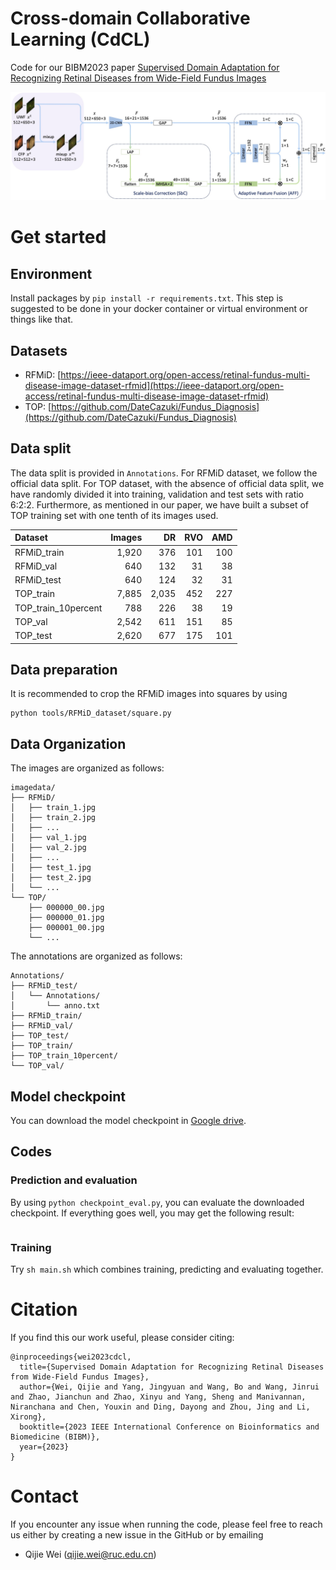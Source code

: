 # Cross-domain Collaborative Learning (CdCL)
Code for our BIBM2023 paper [Supervised Domain Adaptation for Recognizing Retinal Diseases from Wide-Field Fundus Images](https://arxiv.org/abs/2305.08078)

![model](assets/model.jpg)


# Get started

## Environment
Install packages by `pip install -r requirements.txt`. This step is suggested to be done in your docker container or virtual environment or things like that. 

## Datasets
- RFMiD: [https://ieee-dataport.org/open-access/retinal-fundus-multi-disease-image-dataset-rfmid](https://ieee-dataport.org/open-access/retinal-fundus-multi-disease-image-dataset-rfmid)
- TOP: [https://github.com/DateCazuki/Fundus_Diagnosis](https://github.com/DateCazuki/Fundus_Diagnosis)
 
## Data split
The data split is provided in `Annotations`.
For RFMiD dataset, we follow the official data split.
For TOP dataset, with the absence of official data split, we have randomly divided it into training, validation and test sets with ratio 6:2:2. Furthermore, as mentioned in our paper, we have built a subset of TOP training set with one tenth of its images used. 

| Dataset               | Images  | DR      | RVO   | AMD   |
| :--                   | --:     | --:     | --:   | --:   |
|RFMiD_train            | 1,920   | 376     | 101   | 100   |
|RFMiD_val              | 640     | 132     | 31    | 38    |
|RFMiD_test             | 640     | 124     | 32    | 31    |
|TOP_train              | 7,885   | 2,035   | 452   | 227   |
|TOP_train_10percent    | 788     | 226     | 38    | 19    |
|TOP_val                | 2,542   | 611     | 151   | 85    |
|TOP_test               | 2,620   | 677     | 175   | 101   |

## Data preparation
It is recommended to crop the RFMiD images into squares by using
```
python tools/RFMiD_dataset/square.py
```

## Data Organization
The images are organized as follows:
```
imagedata/  
├── RFMiD/
│   ├── train_1.jpg
│   ├── train_2.jpg
│   ├── ...
│   ├── val_1.jpg
│   ├── val_2.jpg
│   ├── ...
│   ├── test_1.jpg
│   ├── test_2.jpg
│   └── ...
└── TOP/
    ├── 000000_00.jpg
    ├── 000000_01.jpg
    ├── 000001_00.jpg
    └── ...
```

The annotations are organized as follows:
```
Annotations/
├── RFMiD_test/
│   └── Annotations/
│       └── anno.txt
├── RFMiD_train/
├── RFMiD_val/
├── TOP_test/
├── TOP_train/
├── TOP_train_10percent/
└── TOP_val/
```

## Model checkpoint
You can download the model checkpoint in [Google drive](https://drive.google.com/file/d/1QkLgdzSo11Q0gUnEXoxTYz-OlYF2_8DR/view?usp=drive_link).
 
## Codes
### Prediction and evaluation
By using `python checkpoint_eval.py`, you can evaluate the downloaded checkpoint. If everything goes well, you may get the following result:
```

```


### Training
Try `sh main.sh` which combines training, predicting and evaluating together. 

# Citation
If you find this our work useful, please consider citing:
```
@inproceedings{wei2023cdcl,
  title={Supervised Domain Adaptation for Recognizing Retinal Diseases from Wide-Field Fundus Images},
  author={Wei, Qijie and Yang, Jingyuan and Wang, Bo and Wang, Jinrui and Zhao, Jianchun and Zhao, Xinyu and Yang, Sheng and Manivannan, Niranchana and Chen, Youxin and Ding, Dayong and Zhou, Jing and Li, Xirong},
  booktitle={2023 IEEE International Conference on Bioinformatics and Biomedicine (BIBM)},
  year={2023}
}
```

# Contact
If you encounter any issue when running the code, please feel free to reach us either by creating a new issue in the GitHub or by emailing

+ Qijie Wei (qijie.wei@ruc.edu.cn)